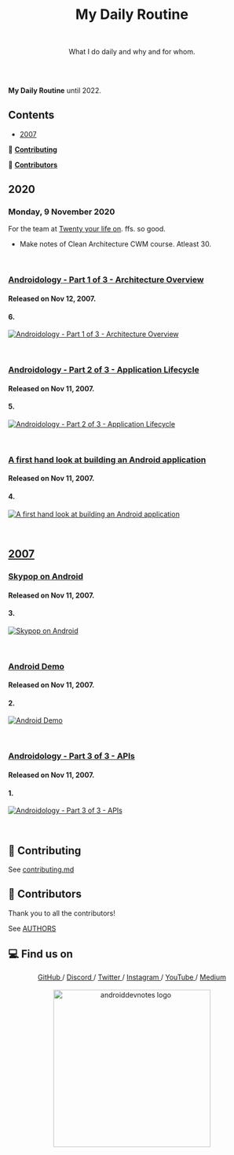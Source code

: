 
<h1 align="center">My Daily Routine</h1></br>

<p align="center">
What I do daily and why and for whom.
</p>
<br>

<br>

**My Daily Routine** until 2022.

## Contents

- [2007](#2007)  


:memo: [**Contributing**](#memo-contributing)

:seedling: [**Contributors**](#seedling-contributors)


## 2020

### Monday, 9 November 2020

For the team at [Twenty your life on](https://www.iq.com/play/2ffkwt8zcns). ffs. so good.

- Make notes of Clean Architecture CWM course. Atleast 30.

<br>


### [Androidology - Part 1 of 3 - Architecture Overview](2007/androidology-part-1-of-3-architecture-overview.md)

#### Released on Nov 12, 2007.

#### 6.

[![Androidology - Part 1 of 3 - Architecture Overview](http://img.youtube.com/vi/QBGfUs9mQYY/0.jpg)](http://www.youtube.com/watch?v=QBGfUs9mQYY "Androidology - Part 1 of 3 - Architecture Overview")

<br>

### [Androidology - Part 2 of 3 - Application Lifecycle](2007/androidology-part-2-of-3-application-lifecycle.md)

#### Released on Nov 11, 2007.

#### 5.

[![Androidology - Part 2 of 3 - Application Lifecycle](http://img.youtube.com/vi/fL6gSd4ugSI/0.jpg)](http://www.youtube.com/watch?v=fL6gSd4ugSI "Androidology - Part 2 of 3 - Application Lifecycle")

<br>


### [A first hand look at building an Android application](2007/a-first-hand-look-at-building-an-android-application.md)

#### Released on Nov 11, 2007.

#### 4.

[![A first hand look at building an Android application](http://img.youtube.com/vi/I6ObTqIiYfE/0.jpg)](http://www.youtube.com/watch?v=I6ObTqIiYfE "A first hand look at building an Android application")

<br>

## [2007](2007)

### [Skypop on Android](2007/skypop-on-android.md)

#### Released on Nov 11, 2007.

#### 3.

[![Skypop on Android](http://img.youtube.com/vi/PyxWnIalDcY/0.jpg)](http://www.youtube.com/watch?v=PyxWnIalDcY "Skypop on Android")

<br>

### [Android Demo](2007/android-demo.md)

#### Released on Nov 11, 2007.

#### 2.

[![Android Demo](http://img.youtube.com/vi/1FJHYqE0RDg/0.jpg)](http://www.youtube.com/watch?v=1FJHYqE0RDg "Android Demo")

<br>

### [Androidology - Part 3 of 3 - APIs](2007/androidology-part-3-of-3-apis.md)

#### Released on Nov 11, 2007.

#### 1.

[![Androidology - Part 3 of 3 - APIs](http://img.youtube.com/vi/MPukbH6D-lY/0.jpg)](http://www.youtube.com/watch?v=MPukbH6D-lY "Androidology - Part 3 of 3 - APIs")


<br>

## :memo: Contributing

See [contributing.md](contributing.md)

## :seedling: Contributors

Thank you to all the contributors!

See [AUTHORS](AUTHORS)

## :computer: Find us on

<div align="center">
	<a href="https://github.com/androiddevnotes"> GitHub </a> / <a href="https://discord.gg/vBnEhuC"> Discord </a> / <a href="https://twitter.com/androiddevnotes"> Twitter </a> / <a href="https://www.instagram.com/androiddevnotes"> Instagram </a> / <a href="https://www.youtube.com/channel/UCQATLaT0xKkSm-KKVQzpu0Q"> YouTube </a> / <a href="https://medium.com/@androiddevnotes"> Medium </a>
	<br><br>
    <img width="320px" src="https://raw.githubusercontent.com/androiddevnotes/androiddevnotes/master/assets/androiddevnotes.png" alt="androiddevnotes logo"></img>
</div>